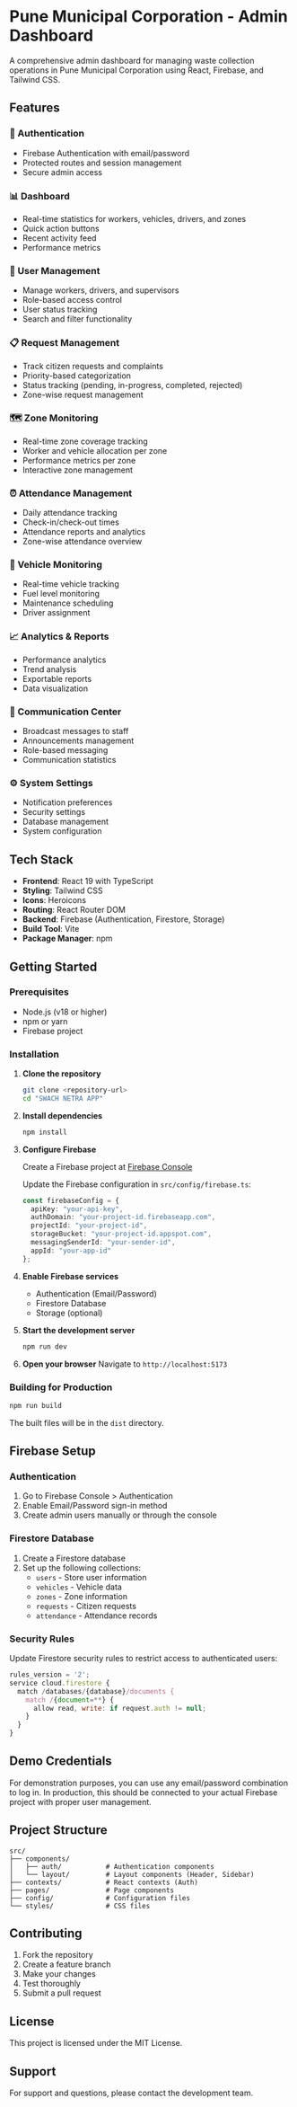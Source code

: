 # Pune Municipal Corporation - Admin Dashboard

A comprehensive admin dashboard for managing waste collection operations in Pune Municipal Corporation using React, Firebase, and Tailwind CSS.

## Features

### 🔐 Authentication
- Firebase Authentication with email/password
- Protected routes and session management
- Secure admin access

### 📊 Dashboard
- Real-time statistics for workers, vehicles, drivers, and zones
- Quick action buttons
- Recent activity feed
- Performance metrics

### 👥 User Management
- Manage workers, drivers, and supervisors
- Role-based access control
- User status tracking
- Search and filter functionality

### 📋 Request Management
- Track citizen requests and complaints
- Priority-based categorization
- Status tracking (pending, in-progress, completed, rejected)
- Zone-wise request management

### 🗺️ Zone Monitoring
- Real-time zone coverage tracking
- Worker and vehicle allocation per zone
- Performance metrics per zone
- Interactive zone management

### ⏰ Attendance Management
- Daily attendance tracking
- Check-in/check-out times
- Attendance reports and analytics
- Zone-wise attendance overview

### 🚛 Vehicle Monitoring
- Real-time vehicle tracking
- Fuel level monitoring
- Maintenance scheduling
- Driver assignment

### 📈 Analytics & Reports
- Performance analytics
- Trend analysis
- Exportable reports
- Data visualization

### 💬 Communication Center
- Broadcast messages to staff
- Announcements management
- Role-based messaging
- Communication statistics

### ⚙️ System Settings
- Notification preferences
- Security settings
- Database management
- System configuration

## Tech Stack

- **Frontend**: React 19 with TypeScript
- **Styling**: Tailwind CSS
- **Icons**: Heroicons
- **Routing**: React Router DOM
- **Backend**: Firebase (Authentication, Firestore, Storage)
- **Build Tool**: Vite
- **Package Manager**: npm

## Getting Started

### Prerequisites

- Node.js (v18 or higher)
- npm or yarn
- Firebase project

### Installation

1. **Clone the repository**
   ```bash
   git clone <repository-url>
   cd "SWACH NETRA APP"
   ```

2. **Install dependencies**
   ```bash
   npm install
   ```

3. **Configure Firebase**
   
   Create a Firebase project at [Firebase Console](https://console.firebase.google.com/)
   
   Update the Firebase configuration in `src/config/firebase.ts`:
   ```typescript
   const firebaseConfig = {
     apiKey: "your-api-key",
     authDomain: "your-project-id.firebaseapp.com",
     projectId: "your-project-id",
     storageBucket: "your-project-id.appspot.com",
     messagingSenderId: "your-sender-id",
     appId: "your-app-id"
   };
   ```

4. **Enable Firebase services**
   - Authentication (Email/Password)
   - Firestore Database
   - Storage (optional)

5. **Start the development server**
   ```bash
   npm run dev
   ```

6. **Open your browser**
   Navigate to `http://localhost:5173`

### Building for Production

```bash
npm run build
```

The built files will be in the `dist` directory.

## Firebase Setup

### Authentication
1. Go to Firebase Console > Authentication
2. Enable Email/Password sign-in method
3. Create admin users manually or through the console

### Firestore Database
1. Create a Firestore database
2. Set up the following collections:
   - `users` - Store user information
   - `vehicles` - Vehicle data
   - `zones` - Zone information
   - `requests` - Citizen requests
   - `attendance` - Attendance records

### Security Rules
Update Firestore security rules to restrict access to authenticated users:

```javascript
rules_version = '2';
service cloud.firestore {
  match /databases/{database}/documents {
    match /{document=**} {
      allow read, write: if request.auth != null;
    }
  }
}
```

## Demo Credentials

For demonstration purposes, you can use any email/password combination to log in. In production, this should be connected to your actual Firebase project with proper user management.

## Project Structure

```
src/
├── components/
│   ├── auth/           # Authentication components
│   └── layout/         # Layout components (Header, Sidebar)
├── contexts/           # React contexts (Auth)
├── pages/              # Page components
├── config/             # Configuration files
└── styles/             # CSS files
```

## Contributing

1. Fork the repository
2. Create a feature branch
3. Make your changes
4. Test thoroughly
5. Submit a pull request

## License

This project is licensed under the MIT License.

## Support

For support and questions, please contact the development team.
